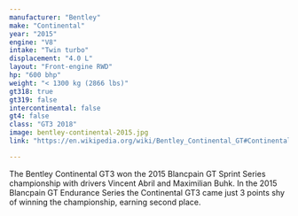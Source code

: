 ```yaml
---
manufacturer: "Bentley"
make: "Continental"
year: "2015"
engine: "V8"
intake: "Twin turbo"
displacement: "4.0 L"
layout: "Front-engine RWD"
hp: "600 bhp"
weight: "< 1300 kg (2866 lbs)"
gt318: true
gt319: false
intercontinental: false
gt4: false
class: "GT3 2018"
image: bentley-continental-2015.jpg
link: "https://en.wikipedia.org/wiki/Bentley_Continental_GT#Continental_GT3_(2013%E2%80%932018)"

---
```


The Bentley Continental GT3 won the 2015 Blancpain GT Sprint Series championship with drivers Vincent Abril and Maximilian Buhk. In the 2015 Blancpain GT Endurance Series the Continental GT3 came just 3 points shy of winning the championship, earning second place.